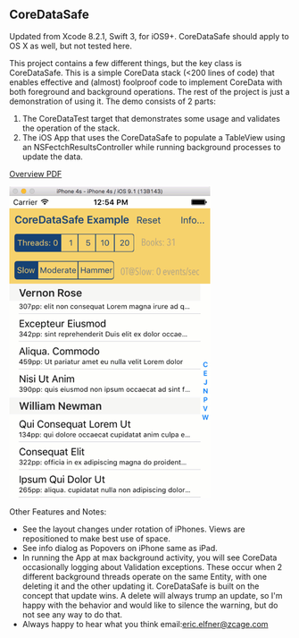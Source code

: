 ## CoreDataSafe 

Updated from Xcode 8.2.1, Swift 3, for iOS9+.
CoreDataSafe should apply to OS X as well, but not tested here.

This project contains a few different things, but the key class is CoreDataSafe. This is a simple CoreData stack (<200 lines of code) that enables effective and (almost) foolproof code to implement CoreData with both foreground and background operations. The rest of the project is just a demonstration of using it. The demo consists of 2 parts:

 1. The CoreDataTest target that demonstrates some usage and validates the operation of the stack.
 2. The iOS App that uses the CoreDataSafe to populate a TableView using an NSFectchResultsController while running background processes to update the data.

[Overview PDF](./CoreDataSafeExampleOverview.pdf)

![Demo GIF](./CoreDataSafe4s.gif)

Other Features and Notes:
 * See the layout changes under rotation of iPhones. Views are repositioned to make best use of space.
 * See info dialog as Popovers on iPhone same as iPad.
 * In running the App at max background activity, you will see CoreData occasionally logging about Validation exceptions. These occur when 2 different background threads operate on the same Entity, with one deleting it and the other updating it. CoreDataSafe is built on the concept that update wins. A delete will always trump an update, so I'm happy with the behavior and would like to silence the warning, but do not see any way to do that.
 * Always happy to hear what you think email:eric.elfner@zcage.com




